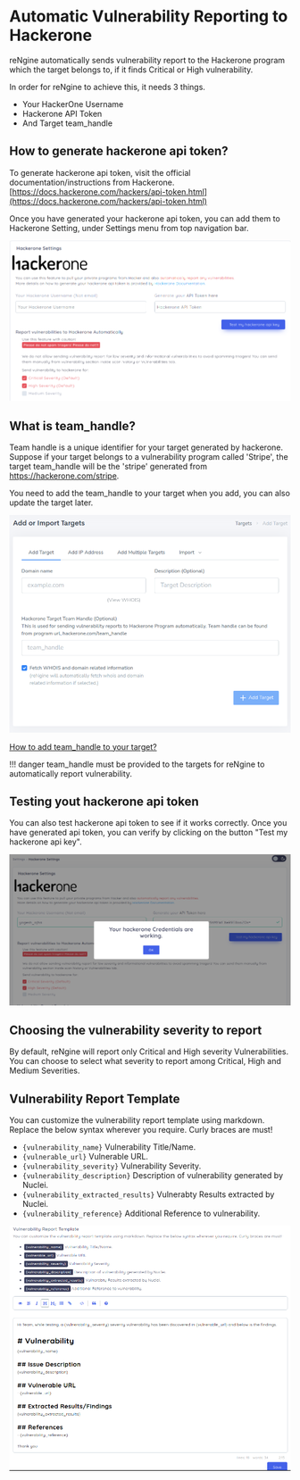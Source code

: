 # Automatic Vulnerability Reporting to Hackerone

reNgine automatically sends vulnerability report to the Hackerone program which the target belongs to, if it finds Critical or High vulnerability.

In order for reNgine to achieve this, it needs 3 things.

- Your HackerOne Username
- Hackerone API Token
- And Target team_handle

## How to generate hackerone api token?

To generate hackerone api token, visit the official documentation/instructions from Hackerone. [https://docs.hackerone.com/hackers/api-token.html](https://docs.hackerone.com/hackers/api-token.html)

Once you have generated your hackerone api token, you can add them to Hackerone Setting, under Settings menu from top navigation bar.

![](../static/usage/hackerone.png)

## What is team_handle?

Team handle is a unique identifier for your target generated by hackerone. Suppose if your target belongs to a vulnerability program called 'Stripe', the target team_handle will be the 'stripe' generated from https://hackerone.com/stripe.

You need to add the team_handle to your target when you add, you can also update the target later.

![](../static/usage/addindividual.png)

[How to add team_handle to your target?](/usage/targets/#what-is-team-handle)

!!! danger
    team_handle must be provided to the targets for reNgine to automatically report vulnerability.

## Testing yout hackerone api token

You can also test hackerone api token to see if it works correctly. Once you have generated api token, you can verify by clicking on the button "Test my hackerone api key".

![](../static/usage/hackerone_test_creds.png)


## Choosing the vulnerability severity to report

By default, reNgine will report only Critical and High severity Vulnerabilities. You can choose to select what severity to report among Critical, High and Medium Severities.


## Vulnerability Report Template

You can customize the vulnerability report template using markdown. Replace the below syntax wherever you require. Curly braces are must!

* `{vulnerability_name}` Vulnerability Title/Name.
* `{vulnerable_url}` Vulnerable URL.
* `{vulnerability_severity}` Vulnerability Severity.
* `{vulnerability_description}` Description of vulnerability generated by Nuclei.
* `{vulnerability_extracted_results}` Vulnerabty Results extracted by Nuclei.
* `{vulnerability_reference}` Additional Reference to vulnerability.


![](../static/usage/vuln_report.png)
